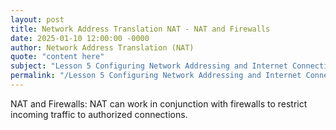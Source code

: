 ```yaml
---
layout: post
title: Network Address Translation NAT - NAT and Firewalls
date: 2025-01-10 12:00:00 -0000
author: Network Address Translation (NAT)
quote: "content here"
subject: "Lesson 5 Configuring Network Addressing and Internet Connections"
permalink: "/Lesson 5 Configuring Network Addressing and Internet Connections/Network Address Translation (NAT)/Network Address Translation NAT - NAT and Firewalls"
---
```


NAT and Firewalls: NAT can work in conjunction with firewalls to restrict incoming traffic to authorized connections.
